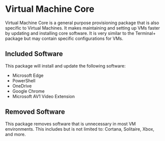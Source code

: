 # Virtual Machine Core

Virtual Machine Core is a general purpose provisioning package that is also specific to Virtual Machines.
It makes maintaining and setting up VMs faster by updating and installing core software.
It is very similar to the Terminal+ package but may contain specific configurations for VMs.

## Included Software

This package will install and update the following software:

* Microsoft Edge
* PowerShell
* OneDrive
* Google Chrome
* Microsoft AV1 Video Extension

## Removed Software

This package removes software that is unnecessary in most VM environments.
This includes but is not limited to: Cortana, Solitaire, Xbox, and more.
